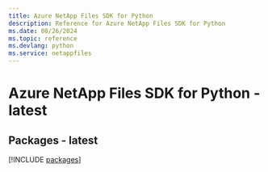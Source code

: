```yaml
---
title: Azure NetApp Files SDK for Python
description: Reference for Azure NetApp Files SDK for Python
ms.date: 08/26/2024
ms.topic: reference
ms.devlang: python
ms.service: netappfiles
---
```

# Azure NetApp Files SDK for Python - latest
## Packages - latest
[!INCLUDE [packages](netapp-files-index.md)]